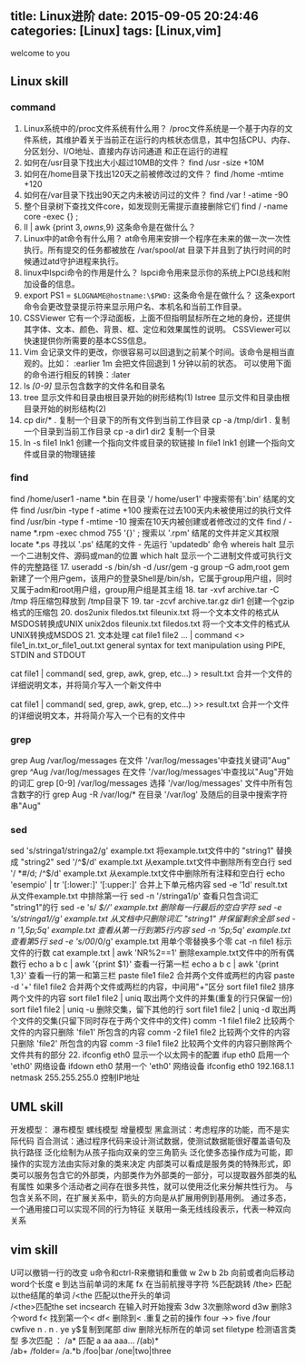 title: Linux进阶
date: 2015-09-05 20:24:46
categories: [Linux]
tags: [Linux,vim]
---
welcome to you

## Linux skill

### command

1. Linux系统中的/proc文件系统有什么用？
/proc文件系统是一个基于内存的文件系统，其维护着关于当前正在运行的内核状态信息，其中包括CPU、内存、分区划分、I/O地址、直接内存访问通道 和正在运行的进程
2. 如何在/usr目录下找出大小超过10MB的文件？
find /usr -size +10M
3. 如何在/home目录下找出120天之前被修改过的文件？
find /home -mtime +120
4. 如何在/var目录下找出90天之内未被访问过的文件？
find /var \! -atime -90
5. 整个目录树下查找文件core，如发现则无需提示直接删除它们
find / -name core -exec {} \;
6. ll | awk {print $3,owns,$9} 这条命令是在做什么？
7. Linux中的at命令有什么用？
at命令用来安排一个程序在未来的做一次一次性执行。所有提交的任务都被放在 /var/spool/at 目录下并且到了执行时间的时候通过atd守护进程来执行。
8. linux中lspci命令的作用是什么？
lspci命令用来显示你的系统上PCI总线和附加设备的信息。
9. export PS1 = `$LOGNAME@hostname:\$PWD:` 这条命令是在做什么？
这条export命令会更改登录提示符来显示用户名、本机名和当前工作目录。
10. CSSViewer
它有一个浮动面板，上面不但指明鼠标所在之地的身份，还提供其字体、文本、颜色、背景、框、定位和效果属性的说明。 CSSViewer可以快速提供你所需要的基本CSS信息。
11. Vim 会记录文件的更改，你很容易可以回退到之前某个时间。该命令是相当直观的。比如： :earlier 1m
会把文件回退到 1 分钟以前的状态。
可以使用下面的命令进行相反的转换：:later
12. ls *[0-9]* 显示包含数字的文件名和目录名
13. tree 显示文件和目录由根目录开始的树形结构(1)
lstree 显示文件和目录由根目录开始的树形结构(2)
14. cp dir/* . 复制一个目录下的所有文件到当前工作目录
cp -a /tmp/dir1 . 复制一个目录到当前工作目录
cp -a dir1 dir2 复制一个目录
15. ln -s file1 lnk1 创建一个指向文件或目录的软链接
ln file1 lnk1 创建一个指向文件或目录的物理链接

### find

find /home/user1 -name \*.bin 在目录 '/ home/user1' 中搜索带有'.bin' 结尾的文件
find /usr/bin -type f -atime +100 搜索在过去100天内未被使用过的执行文件
find /usr/bin -type f -mtime -10 搜索在10天内被创建或者修改过的文件
find / -name \*.rpm -exec chmod 755 '{}' \; 搜索以 '.rpm' 结尾的文件并定义其权限
locate \*.ps 寻找以 '.ps' 结尾的文件 - 先运行 'updatedb' 命令
whereis halt 显示一个二进制文件、源码或man的位置
which halt 显示一个二进制文件或可执行文件的完整路径
17. useradd -s /bin/sh -d /usr/gem -g group –G adm,root gem
新建了一个用户gem，该用户的登录Shell是/bin/sh，它属于group用户组，同时又属于adm和root用户组，group用户组是其主组
18. tar -xvf archive.tar -C /tmp 将压缩包释放到 /tmp目录下
19. tar -zcvf archive.tar.gz dir1 创建一个gzip格式的压缩包
20. 
dos2unix filedos.txt fileunix.txt 将一个文本文件的格式从MSDOS转换成UNIX
unix2dos fileunix.txt filedos.txt 将一个文本文件的格式从UNIX转换成MSDOS
21. 文本处理
cat file1 file2 ... | command <> file1_in.txt_or_file1_out.txt general syntax for text manipulation using PIPE, STDIN and STDOUT

cat file1 | command( sed, grep, awk, grep, etc...) > result.txt 合并一个文件的详细说明文本，并将简介写入一个新文件中

cat file1 | command( sed, grep, awk, grep, etc...) >> result.txt 合并一个文件的详细说明文本，并将简介写入一个已有的文件中
### grep 
grep Aug /var/log/messages 在文件 '/var/log/messages'中查找关键词"Aug"
grep ^Aug /var/log/messages 在文件 '/var/log/messages'中查找以"Aug"开始的词汇
grep [0-9] /var/log/messages 选择 '/var/log/messages' 文件中所有包含数字的行
grep Aug -R /var/log/* 在目录 '/var/log' 及随后的目录中搜索字符串"Aug"

### sed

sed 's/stringa1/stringa2/g' example.txt 将example.txt文件中的 "string1" 替换成 "string2"
sed '/^$/d' example.txt 从example.txt文件中删除所有空白行
sed '/ *#/d; /^$/d' example.txt 从example.txt文件中删除所有注释和空白行
echo 'esempio' | tr '[:lower:]' '[:upper:]' 合并上下单元格内容
sed -e '1d' result.txt 从文件example.txt 中排除第一行
sed -n '/stringa1/p' 查看只包含词汇 "string1"的行
sed -e 's/ *$//' example.txt 删除每一行最后的空白字符
sed -e 's/stringa1//g' example.txt 从文档中只删除词汇 "string1" 并保留剩余全部
sed -n '1,5p;5q' example.txt 查看从第一行到第5行内容
sed -n '5p;5q' example.txt 查看第5行
sed -e 's/00*/0/g' example.txt 用单个零替换多个零
cat -n file1 标示文件的行数
cat example.txt | awk 'NR%2==1' 删除example.txt文件中的所有偶数行
echo a b c | awk '{print $1}' 查看一行第一栏
echo a b c | awk '{print $1,$3}' 查看一行的第一和第三栏
paste file1 file2 合并两个文件或两栏的内容
paste -d '+' file1 file2 合并两个文件或两栏的内容，中间用"+"区分
sort file1 file2 排序两个文件的内容
sort file1 file2 | uniq 取出两个文件的并集(重复的行只保留一份)
sort file1 file2 | uniq -u 删除交集，留下其他的行
sort file1 file2 | uniq -d 取出两个文件的交集(只留下同时存在于两个文件中的文件)
comm -1 file1 file2 比较两个文件的内容只删除 'file1' 所包含的内容
comm -2 file1 file2 比较两个文件的内容只删除 'file2' 所包含的内容
comm -3 file1 file2 比较两个文件的内容只删除两个文件共有的部分
22.
ifconfig eth0 显示一个以太网卡的配置
ifup eth0 启用一个 'eth0' 网络设备
ifdown eth0 禁用一个 'eth0' 网络设备
ifconfig eth0 192.168.1.1 netmask 255.255.255.0 控制IP地址
## UML skill
开发模型： 瀑布模型 螺线模型  增量模型
黑盒测试：考虑程序的功能，而不是实际代码
百合测试：通过程序代码来设计测试数据，使测试数据能很好覆盖语句及执行路径
泛化绘制为从孩子指向双亲的空三角箭头
泛化使多态操作成为可能，即操作的实现方法由实际对象的类来决定
内部类可以看成是服务类的特殊形式，即类可以服务包含它的外部类，内部类作为外部类的一部分，可以提取器外部类的私有属性
如果多个活动者之间存在很多共性，就可以使用泛化来分解共性行为。
与包含关系不同，在扩展关系中，箭头的方向是从扩展用例到基用例。
通过多态，一个通用接口可以实现不同的行为特征
关联用一条无线线段表示，代表一种双向关系

## vim skill

U可以撤销一行的改变
u命令和ctrl-R来撤销和重做
w 2w  b 2b  向前或者向后移动word个长度   e 到达当前单词的末尾
fx 在当前航搜寻字符 
%匹配跳转
/the\> 匹配以the结尾的单词  /\<the 匹配以the开头的单词  
/\<the\>匹配the
set incsearch 在输入时开始搜索
3dw 3次删除word   d3w 删除3个word
f< 找到第一个<    df< 删除到<   .重复之前的操作
four ->> five    /four  cwfive  n .  n .
ye y$复制到尾部
diw 删除光标所在的单词
set filetype 检测语言类型
多次匹配 ： /a*  匹配 a aa aaa...
/(ab)*   
/ab\+
/folder\=
/a.*b
/foo\|bar
/one\|two\|three
